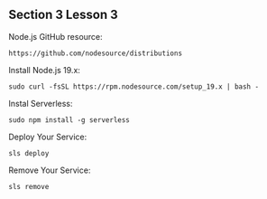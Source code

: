 ## Section 3 Lesson 3

Node.js GitHub resource:
```
https://github.com/nodesource/distributions
```

Install Node.js 19.x:
```
sudo curl -fsSL https://rpm.nodesource.com/setup_19.x | bash -
```

Instal Serverless:
```
sudo npm install -g serverless
```

Deploy Your Service:
```
sls deploy
```

Remove Your Service:
```
sls remove
```